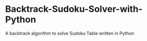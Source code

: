 # Backtrack-Sudoku-Solver-with-Python
A backtrack algorithm to solve Sudoku Table written in Python
